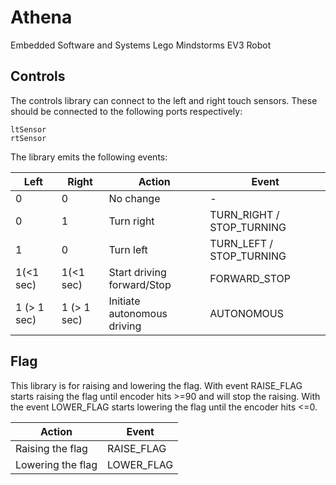 # Athena
Embedded Software and Systems Lego Mindstorms EV3 Robot

## Controls

The controls library can connect to the left and right touch sensors. These should be connected to the following ports respectively:

```
ltSensor
rtSensor
```

The library emits the following events:

| Left        | Right       | Action                      | Event                     |
|-------------|-------------|-----------------------------|---------------------------|
| 0           | 0           | No change                   | -                         |
| 0           | 1           | Turn right                  | TURN_RIGHT / STOP_TURNING |
| 1           | 0           | Turn left                   | TURN_LEFT / STOP_TURNING  |
| 1(<1 sec)   | 1(<1 sec)   | Start driving forward/Stop  | FORWARD_STOP              |
| 1 (> 1 sec) | 1 (> 1 sec) | Initiate autonomous driving | AUTONOMOUS                |




## Flag 

This library is for raising and lowering the flag. With event RAISE_FLAG starts raising the flag until encoder hits >=90 and will stop the raising. With the event LOWER_FLAG starts lowering the flag until the encoder hits <=0.

 Action                      | Event                     |
-----------------------------|---------------------------|
 Raising the flag            | RAISE_FLAG                |  
 Lowering the flag           | LOWER_FLAG                | 






